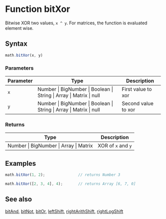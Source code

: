 # Function bitXor

Bitwise XOR two values, `x ^ y`.
For matrices, the function is evaluated element wise.


## Syntax

```js
math.bitXor(x, y)
```

### Parameters

Parameter | Type | Description
--------- | ---- | -----------
`x` | Number &#124; BigNumber &#124; Boolean &#124; String &#124; Array &#124; Matrix &#124; null | First value to xor
`y` | Number &#124; BigNumber &#124; Boolean &#124; String &#124; Array &#124; Matrix &#124; null | Second value to xor

### Returns

Type | Description
---- | -----------
Number &#124; BigNumber &#124; Array &#124; Matrix | XOR of `x` and `y`


## Examples

```js
math.bitXor(1, 2);               // returns Number 3

math.bitXor([2, 3, 4], 4);       // returns Array [6, 7, 0]
```


## See also

[bitAnd](bitAnd.md),
[bitNot](bitNot.md),
[bitOr](bitOr.md),
[leftShift](leftShift.md),
[rightArithShift](rightArithShift.md),
[rightLogShift](rightLogShift.md)


<!-- Note: This file is automatically generated from source code comments. Changes made in this file will be overridden. -->
